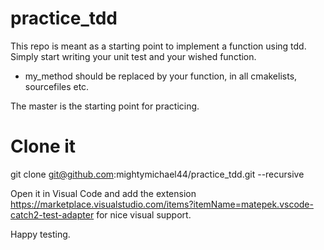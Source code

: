 # practice_tdd
This repo is meant as a starting point to implement a function using tdd.
Simply start writing your unit test and your wished function.
* my_method should be replaced by your function, in all cmakelists, sourcefiles etc.

The master is the starting point for practicing. 

# Clone it
git clone git@github.com:mightymichael44/practice_tdd.git --recursive

Open it in Visual Code and add the extension https://marketplace.visualstudio.com/items?itemName=matepek.vscode-catch2-test-adapter for nice visual support.

Happy testing.
